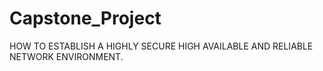 # Capstone_Project
HOW TO ESTABLISH A HIGHLY SECURE HIGH AVAILABLE AND RELIABLE NETWORK ENVIRONMENT.
